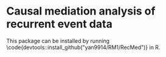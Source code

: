# Causal mediation analysis of recurrent event data

This package can be installed by running \code{devtools::install_github("yan9914/RM1/RecMed")}  in R.
